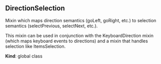 <a name="DirectionSelection"></a>
## DirectionSelection
Mixin which maps direction semantics (goLeft, goRight, etc.) to
selection semantics (selectPrevious, selectNext, etc.).

This mixin can be used in conjunction with the KeyboardDirection mixin
(which maps keyboard events to directions) and a mixin that handles selection
like ItemsSelection.

**Kind**: global class  
